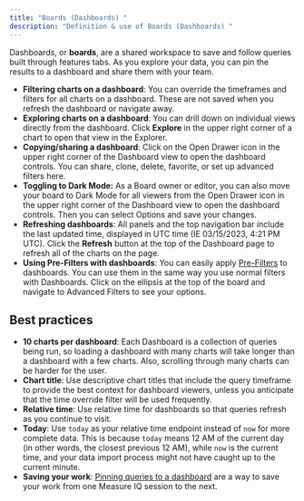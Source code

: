 ```yaml
---
title: "Boards (Dashboards) "
description: "Definition & use of Boards (Dashboards) "
---
```

Dashboards, or **boards**, are a shared workspace to save and follow queries built through features tabs. As you explore your data, you can pin the results to a dashboard and share them with your team.

- **Filtering charts on a dashboard**: You can override the timeframes and filters for all charts on a dashboard. These are not saved when you refresh the dashboard or navigate away.
- **Exploring charts on a dashboard**: You can drill down on individual views directly from the dashboard. Click **Explore** in the upper right corner of a chart to open that view in the Explorer.
- **Copying/sharing a dashboard**: Click on the Open Drawer icon in the upper right corner of the Dashboard view to open the dashboard controls. You can share, clone, delete, favorite, or set up advanced filters here.
- **Toggling to Dark Mode:** As a Board owner or editor, you can also move your board to Dark Mode for all viewers from the Open Drawer icon in the upper right corner of the Dashboard view to open the dashboard controls. Then you can select Options and save your changes.
- **Refreshing dashboards**: All panels and the top navigation bar include the last updated time, displayed in UTC time (IE 03/15/2023, 4:21 PM UTC). Click the **Refresh** button at the top of the Dashboard page to refresh all of the charts on the page.
- **Using Pre-Filters with dashboards**: You can easily apply [Pre-Filters](/measure_iq/glossary/pre-filters) to dashboards. You can use them in the same way you use normal filters with Dashboards. Click on the ellipsis at the top of the board and navigate to Advanced Filters to see your options.

## Best practices

- **10 charts per dashboard**: Each Dashboard is a collection of queries being run, so loading a dashboard with many charts will take longer than a dashboard with a few charts. Also, scrolling through many charts can be harder for the user.
- **Chart title**: Use descriptive chart titles that include the query timeframe to provide the best context for dashboard viewers, unless you anticipate that the time override filter will be used frequently.
- **Relative time**: Use relative time for dashboards so that queries refresh as you continue to visit.
- **Today**: Use `today` as your relative time endpoint instead of `now` for more complete data. This is because `today` means 12 AM of the current day (in other words, the closest previous 12 AM), while `now` is the current time, and your data import process might not have caught up to the current minute.
- **Saving your work**: [Pinning queries to a dashboard](../../../measure-guides/measure-tutorials/create-a-board-with-queries-panels) are a way to save your work from one Measure IQ session to the next.